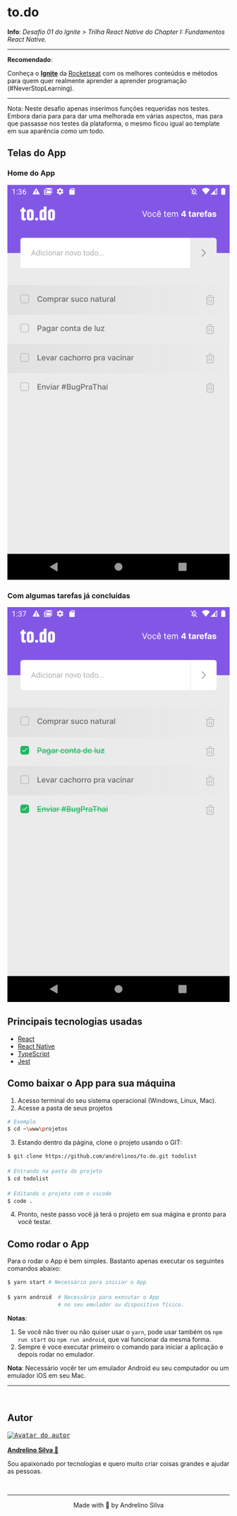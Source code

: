# to.do

**Info**: _Desafio 01 do Ignite > Trilha React Native do Chapter I: Fundamentos React Native._

---
**Recomendado**:

Conheça o **[Ignite](https://rocketseat.com.br/ignite)** da [Rocketseat](https://github.com/Rocketseat) com os melhores conteúdos e métodos para quem quer realmente aprender a aprender programação (#NeverStopLearning).

---

Nota: Neste desafio apenas inserimos funções requeridas nos testes. Embora daria para para dar uma melhorada em várias aspectos, mas para que passasse nos testes da plataforma, o mesmo ficou igual ao template em sua aparência como um todo. 

## Telas do App

### Home do App
![Home do projeto](./prtScn/01.png)

### Com algumas tarefas já concluídas
![Skills adicionadas](./prtScn/02.png)

## Principais tecnologias usadas
- [React](https://reactjs.org)
- [React Native](https://reactnative.dev)
- [TypeScript](https://www.typescriptlang.org)
- [Jest](https://jestjs.io)

## Como baixar o App para sua máquina
1. Acesso terminal do seu sistema operacional (Windows, Linux, Mac).
2. Acesse a pasta de seus projetos
```bash
# Exemplo
$ cd ~\www\projetos
```
3. Estando dentro da página, clone o projeto usando o GIT:
```bash
$ git clone https://github.com/andrelinos/to.do.git todolist

# Entrando na pasta do projeto
$ cd todolist

# Editando o projeto com o vscode
$ code .
```
4. Pronto, neste passo você já terá o projeto em sua mágina e pronto para você testar. 

## Como rodar o App
Para o rodar o App é bem simples. Bastanto apenas executar os seguintes comandos abaixo: 
```bash
$ yarn start # Necessário para iniciar o App

$ yarn android  # Necessário para executar o App 
                # no seu emulador ou dispositivo físico.
```

**Notas**: 
1. Se você não tiver ou não quiser usar o ``yarn``, pode usar também os ``npm run start`` ou ``npm run android``, que vai funcionar da mesma forma.
2. Sempre é voce executar primeiro o comando para iniciar a aplicação e depois rodar no emulador. 

**Nota**: Necessário vocêr ter um emulador Android eu seu computador ou um emulador iOS em seu Mac. 
<br /> 

---
<br />

## Autor
<a href="https://andrelino.dev">
<kbd>
  <img height="150" width="150"
    src="https://github.com/andrelinos.png"
    alt="Avatar do autor" />
</kbd>
<br />
<br />
<b>
Andrelino Silva 🚀</b></a>

<br />

<p>
    Sou apaixonado por tecnologias e quero muito criar coisas grandes e ajudar as pessoas. 
</p>


</div>
</div>
</div>
<br>

---
<p align="center">Made with 💜 by Andrelino Silva</p>
